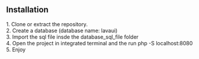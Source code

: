 ## Installation
<p>
    1. Clone or extract the repository.<br>
    2. Create a database (database name: lavaui)<br>
    3. Import the sql file insde the database_sql_file folder<br>
    4. Open the project in integrated terminal and the run php -S localhost:8080<br>
    5. Enjoy
</p>
